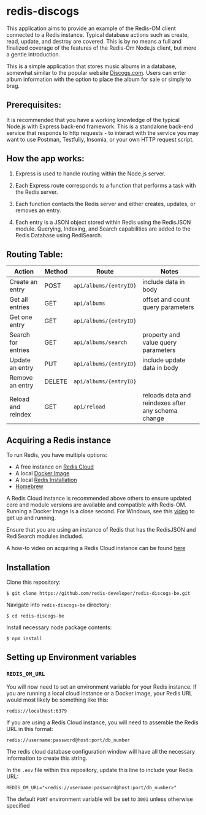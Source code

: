# redis-discogs

This application aims to provide an example of the Redis-OM client connected to a Redis instance. Typical database actions such as create, read, update, and destroy are covered.  This is by no means a full and finalized coverage of the features of the Redis-Om Node.js client, but more a gentle introduction. 

This is a simple application that stores music albums in a database, somewhat similar to the popular website [Discogs.com](https://www.discogs.com/). Users can enter album information with the option to place the album for sale or simply to brag.


## Prerequisites:
It is recommended that you have a working knowledge of the typical Node.js with Express back-end framework. This is a standalone back-end service that responds to http requests - to interact with the service you may want to use Postman, Testfully, Insomia, or your own HTTP request script. 


## How the app works:
1. Express is used to handle routing within the Node.js server. 

2. Each Express route corresponds to a function that performs a task with the Redis server. 

3. Each function contacts the Redis server and either creates, updates, or removes an entry.

4. Each entry is a JSON object stored within Redis using the RedisJSON module. Querying, Indexing, and Search capabilities are added to the Redis Database using RediSearch.

## Routing Table:
| Action      | Method | Route | Notes|
| ----------- | ----------- | ---------|--------------|
| Create an entry   | POST  | `api/albums/{entryID}`| include data in body|
| Get all entries   | GET   | `api/albums`| offset and count query parameters
| Get one entry     | GET   | `api/albums/{entryID}`|
| Search for entries| GET   | `api/albums/search`| property and value query parameters
| Update an entry   | PUT   | `api/albums/{entryID}`| include update data in body
| Remove an entry   | DELETE| `api/albums/{entryID}`|
| Reload and reindex| GET   | `api/reload`| reloads data and reindexes after any schema change

## Acquiring a Redis instance
To run Redis, you have multiple options:
- A free instance on [Redis Cloud](https://redis.com/)
- A local [Docker Image](https://hub.docker.com/r/redislabs/redismod)
- A local [Redis Installation](https://redis.io/topics/quickstart)
- [Homebrew](https://formulae.brew.sh/formula/redis)

A Redis Cloud instance is recommended above others to ensure updated core and module versions are available and compatible with Redis-OM. Running a Docker Image is a close second. For Windows, see this [video](https://www.youtube.com/watch?v=_nFwPTHOMIY) to get up and running.

Ensure that you are using an instance of Redis that has the RedisJSON and RediSearch modules included.

A how-to video on acquiring a Redis Cloud instance can be found [here](https://youtu.be/5QLJSPn8VX0?t=99)


## Installation

Clone this repository:
```
$ git clone https://github.com/redis-developer/redis-discogs-be.git
```

Navigate into `redis-discogs-be` directory:
```
$ cd redis-discogs-be
```

Install necessary node package contents:
```
$ npm install
```

## Setting up Environment variables

### `REDIS_OM_URL`
You will now need to set an environment variable for your Redis instance. If you are running a local cloud instance or a Docker image, your Redis URL would most likely be something like this:

`redis://localhost:6379`

If you are using a Redis Cloud instance, you will need to assemble the Redis URL in this format:

`redis://username:password@host:port/db_number`

The redis cloud database configuration window will have all the necessary information to create this string.

In the `.env` file within this repository, update this line to include your Redis URL:

```
REDIS_OM_URL="<redis://username:password@host:port/db_number>"
```

The default `PORT` environment variable will be set to `3001` unless otherwise specified


### 